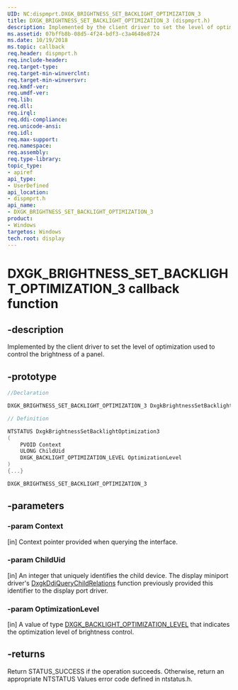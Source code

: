 ```yaml
---
UID: NC:dispmprt.DXGK_BRIGHTNESS_SET_BACKLIGHT_OPTIMIZATION_3
title: DXGK_BRIGHTNESS_SET_BACKLIGHT_OPTIMIZATION_3 (dispmprt.h)
description: Implemented by the client driver to set the level of optimization used to control the brightness of a panel.
ms.assetid: 07bffb8b-08d5-4f24-bdf3-c3a4648e8724
ms.date: 10/19/2018
ms.topic: callback
req.header: dispmprt.h
req.include-header:
req.target-type:
req.target-min-winverclnt:
req.target-min-winversvr:
req.kmdf-ver:
req.umdf-ver:
req.lib:
req.dll:
req.irql:
req.ddi-compliance:
req.unicode-ansi:
req.idl:
req.max-support:
req.namespace:
req.assembly:
req.type-library:
topic_type:
- apiref
api_type:
- UserDefined
api_location:
- dispmprt.h
api_name:
- DXGK_BRIGHTNESS_SET_BACKLIGHT_OPTIMIZATION_3
product: 
- Windows
targetos: Windows
tech.root: display
---
```


# DXGK_BRIGHTNESS_SET_BACKLIGHT_OPTIMIZATION_3 callback function

## -description

Implemented by the client driver to set the level of optimization used to control the brightness of a panel.

## -prototype

```cpp
//Declaration

DXGK_BRIGHTNESS_SET_BACKLIGHT_OPTIMIZATION_3 DxgkBrightnessSetBacklightOptimization3;

// Definition

NTSTATUS DxgkBrightnessSetBacklightOptimization3
(
	PVOID Context
	ULONG ChildUid
	DXGK_BACKLIGHT_OPTIMIZATION_LEVEL OptimizationLevel
)
{...}

DXGK_BRIGHTNESS_SET_BACKLIGHT_OPTIMIZATION_3


```

## -parameters

### -param Context

[in] Context pointer provided when querying the interface.

### -param ChildUid

[in] An integer that uniquely identifies the child device. The display miniport driver's [DxgkDdiQueryChildRelations](../dispmprt/nc-dispmprt-dxgkddi_query_child_relations.md) function previously provided this identifier to the display port driver.

### -param OptimizationLevel

[in] A value of type [DXGK_BACKLIGHT_OPTIMIZATION_LEVEL](../d3dkmdt/ne-d3dkmdt-dxgk_backlight_optimization_level.md) that indicates the optimization level of brightness control.

## -returns

Return STATUS_SUCCESS if the operation succeeds. Otherwise, return an appropriate NTSTATUS Values error code defined in ntstatus.h.
